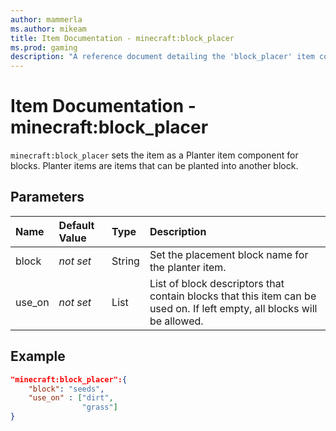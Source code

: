 ```yaml
---
author: mammerla
ms.author: mikeam
title: Item Documentation - minecraft:block_placer
ms.prod: gaming
description: "A reference document detailing the 'block_placer' item component"
---
```


# Item Documentation - minecraft:block_placer

`minecraft:block_placer` sets the item as a Planter item component for blocks. Planter items are items that can be planted into another block.

## Parameters

|Name |Default Value  |Type  |Description  |
|:----------|:----------|:----------|:----------|
|block|*not set* |String | Set the placement block name for the planter item.|
|use_on |*not set*  | List| List of block descriptors that contain blocks that this item can be used on. If left empty, all blocks will be allowed.|

## Example

```json
"minecraft:block_placer":{
    "block": "seeds",
    "use_on" : ["dirt",
                "grass"]
}
```
